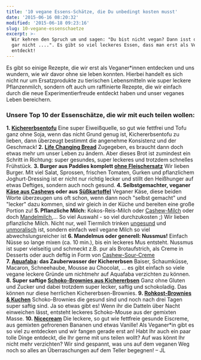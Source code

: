 ```yaml
---
title: '10 vegane Essens-Schätze, die Du unbedingt kosten musst'
date: '2015-06-16 08:20:32'
modified: '2015-06-18 09:23:16'
slug: 10-vegane-essenschaetze
excerpt: >-
  Wir kehren den Spruch um und sagen: "Du bist nicht vegan? Dann isst du ja xxx
  gar nicht ....". Es gibt so viel leckeres Essen, dass man erst als Veganer*in
  entdeckt!
---
```


Es gibt so einige Rezepte, die wir erst als Veganer\*innen entdecken und uns wundern, wie wir davor ohne sie leben konnten. Hierbei handelt es sich nicht nur um Ersatzprodukte zu tierischen Lebensmitteln wie super leckere Pflanzenmilch, sondern oft auch um raffinierte Rezepte, die wir einfach durch die neue Experimentierfreude entdeckt haben und unser veganes Leben bereichern.

### Unsere Top 10 der Essenschätze, die wir mit euch teilen wollen:

**1. [Kichererbsentofu](https://www.veganblatt.com/kichererbsen-tofu)** Eine super Eiweißquelle, so gut wie fettfrei und Tofu ganz ohne Soja, wenn das nicht Grund genug ist, Kichererbsentofu zu lieben, dann überzeugt bestimmt die angenehme Konsistenz und der Geschmack! **2. [Life Changing Bread](https://www.veganblatt.com/life-changing-bread-glutenfreies-brot)** [](https://www.veganblatt.com/life-changing-bread-glutenfreies-brot)Zugegeben, es braucht dann doch etwas mehr um unser Leben zu ändern. Aber dieses Brot ist zumindest ein Schritt in Richtung: super gesundes, super leckeres und trotzdem schnelles Frühstück. **3\. Burger aus Paddies komplett [ohne Fleischersatz](https://www.veganblatt.com/burger-ohne-fleischersatz)** Wir lieben Burger. Mit viel Salat, Sprossen, frischen Tomaten, Gurken und pflanzlichem Joghurt-Dressing ist er nicht nur richtig lecker und stillt den Heißhunger auf etwas Deftiges, sondern auch noch gesund. **4\. Selbstgemachter, veganer [Käse aus Cashews](https://www.veganblatt.com/veganer-rohkost-kaese-rezept) oder aus [Süßkartoffel](https://www.veganblatt.com/selbstgemachter-veganer-kaese-nuss-soja-fettfrei)** Veganer Käse, diese beiden Worte überzeugen uns oft schon, wenn dann noch "selbst gemacht" und "lecker" dazu kommen, sind wir gleich in der Küche und bereiten eine große Portion zu! **5\. Pflanzliche Milch:** Kokos-Reis-Milch oder [Cashew-Milch](https://www.veganblatt.com/cashew-milch) oder doch [Mandelmilch](https://www.veganblatt.com/vegane-milch-selbst-gemacht),... So viel Auswahl - so viel durchzukosten ;) Wir lieben pflanzliche Milch. Nicht nur, weil Tiermilch trinken [ungesund](https://www.veganblatt.com/milch-gesundheit) und [unmoralisch](https://www.veganblatt.com/milch-luege) ist, sondern einfach weil vegane Milch so viel abwechslungsreicher ist **6\. Mandelmus oder generell: Nussmus!** Einfach Nüsse so lange mixen (ca. 10 min.), bis ein leckeres Mus entsteht. Nussmus ist super vielseitig und schmeckt z.B. pur als Brotaufstrich, als Creme in Desserts oder auch deftig in Form von [Cashew-Sour-Creme](https://www.veganblatt.com/cashew-frisch-kaese-saure-sahne) **7. [Aquafaba](https://www.veganblatt.com/aquafaba-rezepte): das Zauberwasser der Kichererbsen** Baiser, Schaumküsse, Macaron, Schneehaube, Mousse au Chocolat, ... es gibt einfach so viele vegane leckere Gründe um nichtmehr auf Aquafaba verzichten zu können. **8\. Super saftige [Schoko-Brownies aus Kichererbsen](https://www.veganblatt.com/schoko-kichererbsen-brownie)** Ganz ohne Gluten und Zucker und dabei trotzdem super lecker, saftig und schokoladig. Das können nur diese herrlichen Kichererbsen-Brownies. **9. [Rohkost-Brownies & Kuchen](https://www.veganblatt.com/rohvegane-brownies-mit-vanilleeis)** Schoko-Brownies die gesund sind und noch nach drei Tagen super saftig sind. Ja so etwas gibt es! Wenn ihr die Datteln über Nacht einweichen lässt, entsteht leckeres Schoko-Mouse aus der gemixten Masse. **10. [Nicecream](https://www.veganblatt.com/nicecream)** Die leckere, so gut wie fettfreie gesunde Eiscreme, aus gemixten gefrorenen Bananen und etwas Vanille! Als Veganer\*in gibt es so viel zu entdecken und wir fangen gerade erst an! Habt Ihr auch ein paar tolle Dinge entdeckt, die Ihr gerne mit uns teilen wollt? Auf was könnt Ihr nicht mehr verzichten? Wir sind gespannt, was uns auf dem veganen Weg noch so alles an Überraschungen auf dem Teller begegnen! – JL

